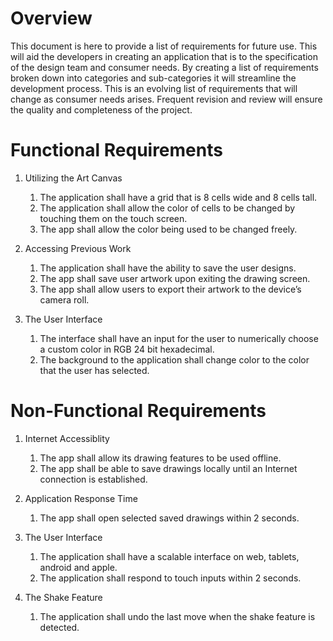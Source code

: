 # Overview

This document is here to provide a list of requirements for future use. This will aid the developers in creating an application that is to the specification of the design team and consumer needs. By creating a list of requirements broken down into categories and sub-categories it will streamline the development process. This is an evolving list of requirements that will change as consumer needs arises. Frequent revision and review will ensure the quality and completeness of the project. 

# Functional Requirements

1. Utilizing the Art Canvas
    1.  The application shall have a grid that is 8 cells wide and 8 cells tall.
    2.  The application shall allow the color of cells to be changed by touching them on the touch screen.
    3. The app shall allow the color being used to be changed freely.
    

2. Accessing Previous Work
    1. The application shall have the ability to save the user designs.
    2. The app shall save user artwork upon exiting the drawing screen.
    3. The app shall allow users to export their artwork to the device’s camera roll.

3. The User Interface
	1. The interface shall have an input for the user to numerically choose a custom color in RGB 24 bit hexadecimal. 
	2. The background to the application shall change color to the color that the user has selected.

# Non-Functional Requirements

1. Internet Accessiblity 
    1. The app shall allow its drawing features to be used offline.
    2. The app shall be able to save drawings locally until an Internet connection is established.
   
2. Application Response Time
    1. The app shall open selected saved drawings within 2 seconds.
    
 3. The User Interface
	1. The application shall have a scalable interface on web, tablets, android and apple.
	2. The application shall respond to touch inputs within 2 seconds.

4.  The Shake Feature
	1. The application shall undo the last move when the shake feature is detected.
